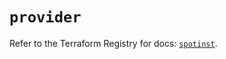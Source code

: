 # `provider`

Refer to the Terraform Registry for docs: [`spotinst`](https://registry.terraform.io/providers/spotinst/spotinst/1.212.0/docs).
